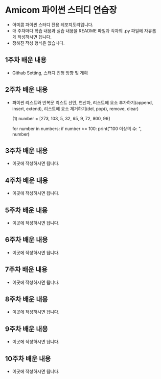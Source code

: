 # Amicom 파이썬 스터디 연습장

- 아미콤 파이썬 스터디 전용 레포지토리입니다.
- 매 주차마다 학습 내용과 실습 내용을 README 파일과 각자의 .py 파일에 자유롭게 작성하시면 됩니다.
- 정해진 작성 형식은 없습니다.


## 1주차 배운 내용
- Github Setting, 스터디 진행 방향 및 계획

## 2주차 배운 내용
- 파이썬 리스트와 반복문
    리스트 선언, 연산자, 리스트에 요소 추가하기(append, insert, extend), 리스트에 요소 제거하기(del, pop(), remove, clear)

    (1)
    number = [273, 103, 5, 32, 65, 9, 72, 800, 99]

    for number in numbers:
        if number >= 100:
            print("100 이상의 수: ", number)

## 3주차 배운 내용
- 이곳에 작성하시면 됩니다.

## 4주차 배운 내용
- 이곳에 작성하시면 됩니다.

## 5주차 배운 내용
- 이곳에 작성하시면 됩니다.

## 6주차 배운 내용
- 이곳에 작성하시면 됩니다.

## 7주차 배운 내용
- 이곳에 작성하시면 됩니다.

## 8주차 배운 내용
- 이곳에 작성하시면 됩니다.

## 9주차 배운 내용
- 이곳에 작성하시면 됩니다.

## 10주차 배운 내용
- 이곳에 작성하시면 됩니다.
